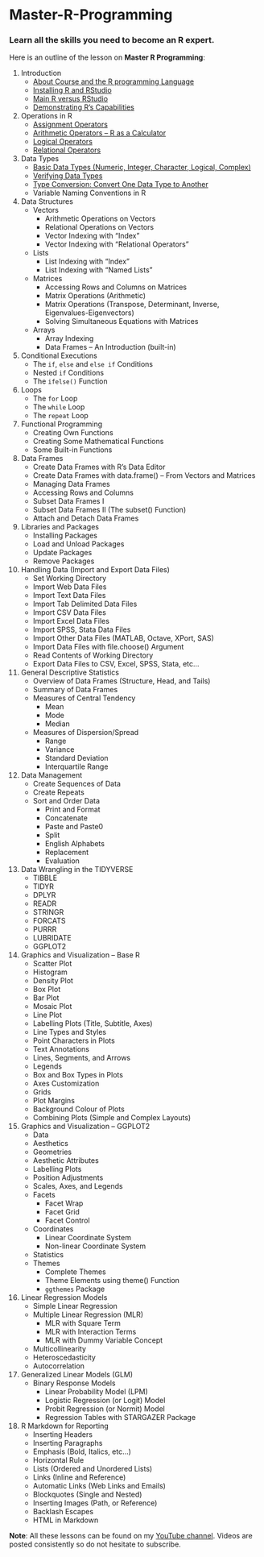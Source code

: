 # Master-R-Programming
### Learn all the skills you need to become an R expert.

Here is an outline of the lesson on **Master R Programming**:
1. Introduction
   - [About Course and the R programming Language](https://youtu.be/Yz6T1uXvnVA?si=7Yf2mtpqSpAHREZn)
   - [Installing R and RStudio](https://youtu.be/1LGxBDsRQK8?si=8H4ur622vgzmHEpv)
   - [Main R versus RStudio](https://youtu.be/Gol3Y49HK44?si=QpNMY2JD8d377hLc)
   - [Demonstrating R’s Capabilities](https://youtu.be/AfzGzcb63MY?si=HfIJ8HFxK7zwL4SS)
2. Operations in R
   - [Assignment Operators](https://youtu.be/W3_8Bjd5dJ0?si=rydht5ziOt3KjanA)
   - [Arithmetic Operators – R as a Calculator](https://youtu.be/SzEmOLrz0Zc?si=WNcyMFmaPY9N_x45)
   - [Logical Operators](https://youtu.be/XbLCfL5Vgek?si=ii5ap9VUv3xZTQ7h)
   - [Relational Operators](https://youtu.be/evXpjx1-X3I?si=1up50l-O0VDDj9Pf)		
3. Data Types
   - [Basic Data Types (Numeric, Integer, Character, Logical, Complex)](https://youtu.be/Etfptg9hhNI?si=bhZFAbM_bdqzJjVf)
   - [Verifying Data Types](https://youtu.be/vAayHuxFXgU?si=vwqAOiRyxY7sp7_k)
   - [Type Conversion: Convert One Data Type to Another](https://youtu.be/M-WiG7lfwuM?si=MVVuzUdNYDp1v2ea)
   - Variable Naming Conventions in R		
4. Data Structures
   - Vectors
     - Arithmetic Operations on Vectors
     - Relational Operations on Vectors
     - Vector Indexing with “Index”
     - Vector Indexing with “Relational Operators”	
   - Lists
     - List Indexing with “Index”
     - List Indexing with “Named Lists”	
   - Matrices
     - Accessing Rows and Columns on Matrices
     - Matrix Operations (Arithmetic)
     - Matrix Operations (Transpose, Determinant, Inverse, Eigenvalues-Eigenvectors)
     - Solving Simultaneous Equations with Matrices	
   - Arrays
     - Array Indexing
     - Data Frames – An Introduction (built-in)
5. Conditional Executions
   - The `if`, `else` and `else if` Conditions
   - Nested `if` Conditions
   - The `ifelse()` Function		
6. Loops
   - The `for` Loop
   - The `while` Loop
   - The `repeat` Loop		
7. Functional Programming
   - Creating Own Functions
   - Creating Some Mathematical Functions
   - Some Built-in Functions
8. Data Frames
   - Create Data Frames with R’s Data Editor
   - Create Data Frames with data.frame() – From Vectors and Matrices
   - Managing Data Frames
   - Accessing Rows and Columns
   - Subset Data Frames I
   - Subset Data Frames II (The subset() Function)
   - Attach and Detach Data Frames		
9. Libraries and Packages
    - Installing Packages
    - Load and Unload Packages
    - Update Packages
    - Remove Packages		
10. Handling Data (Import and Export Data Files)
    - Set Working Directory
    - Import Web Data Files
    - Import Text Data Files
    - Import Tab Delimited Data Files
    - Import CSV Data Files
    - Import Excel Data Files
    - Import SPSS, Stata Data Files
    - Import Other Data Files (MATLAB, Octave, XPort, SAS)
    - Import Data Files with file.choose() Argument
    - Read Contents of Working Directory
    - Export Data Files to CSV, Excel, SPSS, Stata, etc…		
11. General Descriptive Statistics
    - Overview of Data Frames (Structure, Head, and Tails)
    - Summary of Data Frames
    - Measures of Central Tendency
      - Mean
      - Mode
      - Median
    - Measures of Dispersion/Spread
      - Range
      - Variance
      - Standard Deviation
      - Interquartile Range	
12. Data Management
    - Create Sequences of Data
    - Create Repeats
    - Sort and Order Data		
		- Print and Format		
		- Concatenate		
		- Paste and Paste0		
		- Split		
		- English Alphabets		
		- Replacement		
		- Evaluation		
13. Data Wrangling in the TIDYVERSE
    - TIBBLE
    - TIDYR
    - DPLYR
    - READR
    - STRINGR
    - FORCATS
    - PURRR
    - LUBRIDATE
    - GGPLOT2		
15. Graphics and Visualization – Base R
    - Scatter Plot
    - Histogram
    - Density Plot
    - Box Plot
    - Bar Plot
    - Mosaic Plot
    - Line Plot
    - Labelling Plots (Title, Subtitle, Axes)
    - Line Types and Styles
    - Point Characters in Plots
    - Text Annotations
    - Lines, Segments, and Arrows
    - Legends
    - Box and Box Types in Plots
    - Axes Customization
    - Grids
    - Plot Margins
    - Background Colour of Plots
    - Combining Plots (Simple and Complex Layouts)		
17. Graphics and Visualization – GGPLOT2
    - Data
    - Aesthetics
    - Geometries
    - Aesthetic Attributes
    - Labelling Plots
    - Position Adjustments
    - Scales, Axes, and Legends
    - Facets
      - Facet Wrap
      - Facet Grid
      - Facet Control
    - Coordinates
      - Linear Coordinate System
      - Non-linear Coordinate System
    - Statistics
    - Themes
      - Complete Themes
      - Theme Elements using theme() Function
      - `ggthemes` Package	
19. Linear Regression Models
    - Simple Linear Regression
    - Multiple Linear Regression (MLR)
      - MLR with Square Term
      - MLR with Interaction Terms
      - MLR with Dummy Variable Concept	
    - Multicollinearity
    - Heteroscedasticity
    - Autocorrelation		
21. Generalized Linear Models (GLM)
    - Binary Response Models
      - Linear Probability Model (LPM)
      - Logistic Regression (or Logit) Model
      - Probit Regression (or Normit) Model
      - Regression Tables with STARGAZER Package		
23. R Markdown for Reporting
    - Inserting Headers
    - Inserting Paragraphs
    - Emphasis (Bold, Italics, etc…)
    - Horizontal Rule
    - Lists (Ordered and Unordered Lists)
    - Links (Inline and Reference)
    - Automatic Links (Web Links and Emails)
    - Blockquotes (Single and Nested)
    - Inserting Images (Path, or Reference)
    - Backlash Escapes
    - HTML in Markdown		

**Note**: All these lessons can be found on my [YouTube channel](https://www.youtube.com/@ElijahAppiah). Videos are posted consistently so do not hesitate to subscribe.

